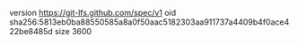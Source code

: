 version https://git-lfs.github.com/spec/v1
oid sha256:5813eb0ba88550585a8a0f50aac5182303aa911737a4409b4f0ace422be8485d
size 3600
